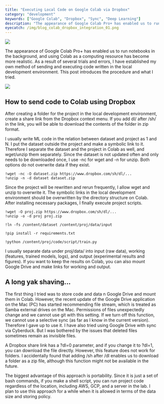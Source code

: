 ```yaml
---
title: "Executing Local Code on Google Colab via Dropbox"
category: "development"
keywords: ["Google Colab", "Dropbox", "Sync", "Deep Learning"]
description: "The appearance of Google Colab Pro+ has enabled us to run notebooks in the background and, using Colab as a computing resource has become more realistic. As a result of several trials and errors, I have established my own method of sending and executing code written in the local development environment. This post introduces the procedure and what I tried."
eyecatch: /img/blog_colab_dropbox_integration_01.png
---
```


![ ](/img/blog_colab_dropbox_integration_01.png)

The appearance of Google Colab Pro+ has enabled us to run notebooks in the background, and using Colab as a computing resource has become more realistic. As a result of several trials and errors, I have established my own method of sending and executing code written in the local development environment. This post introduces the procedure and what I tried.

![ ](/img/blog_colab_dropbox_integration_02.png)

## How to send code to Colab using Dropbox

After creating a folder for the project in the local development environment, create a share link from the Dropbox context menu. If you add dl/ after /sh/ in the link, you will be able to download the contents of the folder in zip format.

I usually write ML code in the relation between dataset and project as 1 and N. I put the dataset outside the project and make a symbolic link to it. Therefore I separate the dataset and the project in Colab as well, and wget/unzip them separately. Since the dataset is not updated often and only needs to be downloaded once, I use -nc for wget and -n for unzip. Both options do not overwrite data if they exist.

```ipynb
!wget -nc -O dataset.zip https://www.dropbox.com/sh/dl/...
!unzip -n -d dataset dataset.zip
```

Since the project will be rewritten and rerun frequently, I allow wget and unzip to overwrite it. The symbolic links in the local development environment should  be overwritten by the directory structure on Colab. After installing necessary packages, I finally execute project scripts.

```ipynb
!wget -O proj.zip https://www.dropbox.com/sh/dl/...
!unzip -o -d proj proj.zip

!ln -fs /content/dataset /content/proj/data/input

!pip install -r requirements.txt

!python /content/proj/code/script/train.py
```

I usually separate data under proj/data/ into input (raw data), working (features, trained models, logs), and output (experimental results and figures). If you want to keep the results on Colab, you can also mount Google Drive and make links for working and output.

## A long yak shaving...

The first thing I tried was to store code and data n Google Drive and mount them in Colab. However, the recent update of the Google Drive application on the Mac (PC) has started recommending file stream, which is treated as Samba external drives on the Mac. Permissions of files unexpectedly change and we cannot use git with this setting. If we turn off this function, we cannot use a selective sync (as far as I know in the current version). Therefore I gave up to use it. I have also tried using Google Drive with sync via Cyberduck. But I was bothered by the issues that deleted files sometimes remain as invisible files.

A Dropbox share link has a ?dl=0 parameter, and if you change it to ?dl=1, you can download the file directly. However, this feature does not work for folders. I accidentally found that adding /sh after /dl enables us to download a folder as a zip file, although this function might not be available in the future.

The biggest advantage of this approach is portability. Since it is just a set of bash commands, if you make a shell script, you can run project code regardless of the location, including AWS, GCP, and a server in the lab. I plan to use this approach for a while when it is allowed in terms of the data size and storing policy.
